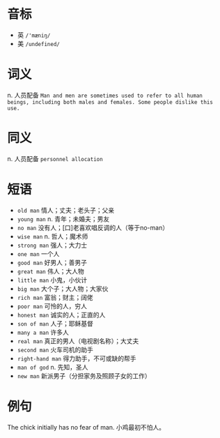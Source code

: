 # 音标

- 英 `/'mæniŋ/`
- 美 `/undefined/`

# 词义

n. 人员配备
`Man and men are sometimes used to refer to all human beings, including both males and females. Some people dislike this use. `

# 同义

n. 人员配备
`personnel allocation`

# 短语

- `old man` 情人；丈夫；老头子；父亲
- `young man` n. 青年；未婚夫；男友
- `no man` 没有人；[口]老喜欢唱反调的人（等于no-man）
- `wise man` n. 哲人；魔术师
- `strong man` 强人；大力士
- `one man` 一个人
- `good man` 好男人；善男子
- `great man` 伟人；大人物
- `little man` 小鬼，小伙计
- `big man` 大个子；大人物；大家伙
- `rich man` 富翁；财主；阔佬
- `poor man` 可怜的人，穷人
- `honest man` 诚实的人；正直的人
- `son of man` 人子；耶稣基督
- `many a man` 许多人
- `real man` 真正的男人（电视剧名称）；大丈夫
- `second man` 火车司机的助手
- `right-hand man` 得力助手，不可或缺的帮手
- `man of god` n. 先知，圣人
- `new man` 新派男子（分担家务及照顾子女的工作）

# 例句

The chick initially has no fear of man.
小鸡最初不怕人。


